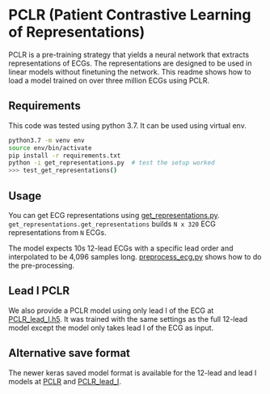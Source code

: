 # PCLR (Patient Contrastive Learning of Representations)

PCLR is a pre-training strategy that yields a neural network that extracts representations of ECGs.
The representations are designed to be used in linear models without finetuning the network.
This readme shows how to load a model trained on over three million ECGs using PCLR.

## Requirements
This code was tested using python 3.7.
It can be used using virtual env.
```bash
python3.7 -m venv env
source env/bin/activate
pip install -r requirements.txt
python -i get_representations.py  # test the setup worked
>>> test_get_representations()
```

## Usage
You can get ECG representations using [get_representations.py](./get_representations.py).
`get_representations.get_representations` builds `N x 320` ECG representations from `N` ECGs.

The model expects 10s 12-lead ECGs with a specific lead order and interpolated to be 4,096 samples long.
[preprocess_ecg.py](./preprocess_ecg.py) shows how to do the pre-processing.

## Lead I PCLR
We also provide a PCLR model using only lead I of the ECG at [PCLR_lead_I.h5](./PCLR_lead_I.h5).
It was trained with the same settings as the full 12-lead model except
the model only takes lead I of the ECG as input.

## Alternative save format
The newer keras saved model format is available for the 12-lead and lead I models at [PCLR](./PCLR)
and [PCLR_lead_I](./PCLR_lead_I).
